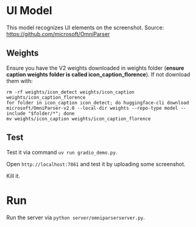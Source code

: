 # UI Model

This model recognizes UI elements on the screenshot. Source: https://github.com/microsoft/OmniParser

## Weights

Ensure you have the V2 weights downloaded in weights folder (**ensure caption weights folder is called icon_caption_florence**). If not download them with:

```
rm -rf weights/icon_detect weights/icon_caption weights/icon_caption_florence
for folder in icon_caption icon_detect; do huggingface-cli download microsoft/OmniParser-v2.0 --local-dir weights --repo-type model --include "$folder/*"; done
mv weights/icon_caption weights/icon_caption_florence
```

## Test

Test it via command `uv run gradio_demo.py`.

Open `http://localhost:7861` and test it by uploading some screenshot.

Kill it.

# Run

Run the server via `python server/omniparserserver.py`.
